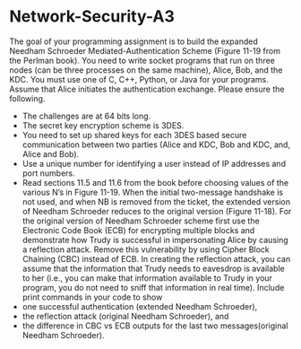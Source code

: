 # Network-Security-A3
The goal of your programming assignment is to build the expanded Needham Schroeder
Mediated-Authentication Scheme (Figure 11-19 from the Perlman book). You need to
write socket programs that run on three nodes (can be three processes on the same
machine), Alice, Bob, and the KDC. You must use one of C, C++, Python, or Java for
your programs.
Assume that Alice initiates the authentication exchange. Please ensure the following.
- The challenges are at 64 bits long.
- The secret key encryption scheme is 3DES.
- You need to set up shared keys for each 3DES based secure communication between
two parties (Alice and KDC, Bob and KDC, and, Alice and Bob).
- Use a unique number for identifying a user instead of IP addresses and port numbers.
- Read sections 11.5 and 11.6 from the book before choosing values of the various N’s
in Figure 11-19.
When the initial two-message handshake is not used, and when NB is removed from the
ticket, the extended version of Needham Schroeder reduces to the original version
(Figure 11-18). For the original version of Needham Schroeder scheme first use the
Electronic Code Book (ECB) for encrypting multiple blocks and demonstrate how Trudy
is successful in impersonating Alice by causing a reflection attack. Remove this
vulnerability by using Cipher Block Chaining (CBC) instead of ECB. In creating the
reflection attack, you can assume that the information that Trudy needs to eavesdrop is
available to her (i.e., you can make that information available to Trudy in your program,
you do not need to sniff that information in real time).
Include print commands in your code to show
- one successful authentication (extended Needham Schroeder),
- the reflection attack (original Needham Schroeder), and
- the difference in CBC vs ECB outputs for the last two messages(original Needham
Schroeder).
